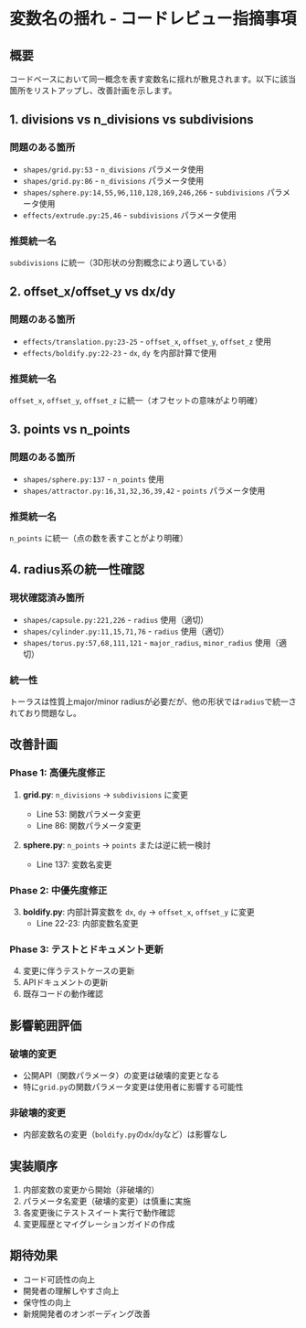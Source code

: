 # 変数名の揺れ - コードレビュー指摘事項

## 概要
コードベースにおいて同一概念を表す変数名に揺れが散見されます。以下に該当箇所をリストアップし、改善計画を示します。

## 1. divisions vs n_divisions vs subdivisions

### 問題のある箇所
- `shapes/grid.py:53` - `n_divisions` パラメータ使用
- `shapes/grid.py:86` - `n_divisions` パラメータ使用  
- `shapes/sphere.py:14,55,96,110,128,169,246,266` - `subdivisions` パラメータ使用
- `effects/extrude.py:25,46` - `subdivisions` パラメータ使用

### 推奨統一名
`subdivisions` に統一（3D形状の分割概念により適している）

## 2. offset_x/offset_y vs dx/dy

### 問題のある箇所
- `effects/translation.py:23-25` - `offset_x`, `offset_y`, `offset_z` 使用
- `effects/boldify.py:22-23` - `dx`, `dy` を内部計算で使用

### 推奨統一名
`offset_x`, `offset_y`, `offset_z` に統一（オフセットの意味がより明確）

## 3. points vs n_points

### 問題のある箇所
- `shapes/sphere.py:137` - `n_points` 使用
- `shapes/attractor.py:16,31,32,36,39,42` - `points` パラメータ使用

### 推奨統一名
`n_points` に統一（点の数を表すことがより明確）

## 4. radius系の統一性確認

### 現状確認済み箇所
- `shapes/capsule.py:221,226` - `radius` 使用（適切）
- `shapes/cylinder.py:11,15,71,76` - `radius` 使用（適切）
- `shapes/torus.py:57,68,111,121` - `major_radius`, `minor_radius` 使用（適切）

### 統一性
トーラスは性質上major/minor radiusが必要だが、他の形状では`radius`で統一されており問題なし。

## 改善計画

### Phase 1: 高優先度修正
1. **grid.py**: `n_divisions` → `subdivisions` に変更
   - Line 53: 関数パラメータ変更
   - Line 86: 関数パラメータ変更

2. **sphere.py**: `n_points` → `points` または逆に統一検討
   - Line 137: 変数名変更

### Phase 2: 中優先度修正
3. **boldify.py**: 内部計算変数を `dx`, `dy` → `offset_x`, `offset_y` に変更
   - Line 22-23: 内部変数名変更

### Phase 3: テストとドキュメント更新
4. 変更に伴うテストケースの更新
5. APIドキュメントの更新
6. 既存コードの動作確認

## 影響範囲評価

### 破壊的変更
- 公開API（関数パラメータ）の変更は破壊的変更となる
- 特に`grid.py`の関数パラメータ変更は使用者に影響する可能性

### 非破壊的変更
- 内部変数名の変更（`boldify.py`の`dx`/`dy`など）は影響なし

## 実装順序
1. 内部変数の変更から開始（非破壊的）
2. パラメータ名変更（破壊的変更）は慎重に実施
3. 各変更後にテストスイート実行で動作確認
4. 変更履歴とマイグレーションガイドの作成

## 期待効果
- コード可読性の向上
- 開発者の理解しやすさ向上
- 保守性の向上
- 新規開発者のオンボーディング改善